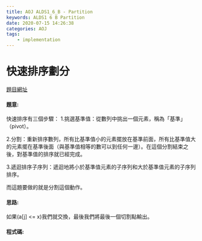 ```yaml
---
title: AOJ ALDS1_6_B - Partition
keywords: ALDS1 6 B Partition
date: 2020-07-15 14:26:38
categories: AOJ
tags:
    - implementation
---
```

# 快速排序劃分
[題目網址](https://onlinejudge.u-aizu.ac.jp/courses/lesson/1/ALDS1/all/ALDS1_6_B)

#### 題意:

快速排序有三個步驟：
1.挑選基準值：從數列中挑出一個元素，稱為「基準」（pivot）。

2.分割：重新排序數列，所有比基準值小的元素擺放在基準前面，所有比基準值大的元素擺在基準後面（與基準值相等的數可以到任何一邊）。在這個分割結束之後，對基準值的排序就已經完成。

3.遞迴排序子序列：遞迴地將小於基準值元素的子序列和大於基準值元素的子序列排序。

而這題要做的就是分割這個動作。

<!-- more -->
#### 思路:
如果(a[j] <= x)我們就交換，最後我們將最後一個切割點輸出。

#### 程式碼:
<script src="https://gist.github.com/Daviswww/2b61bf149936044aab2d398c8496b1b3.js"></script>    